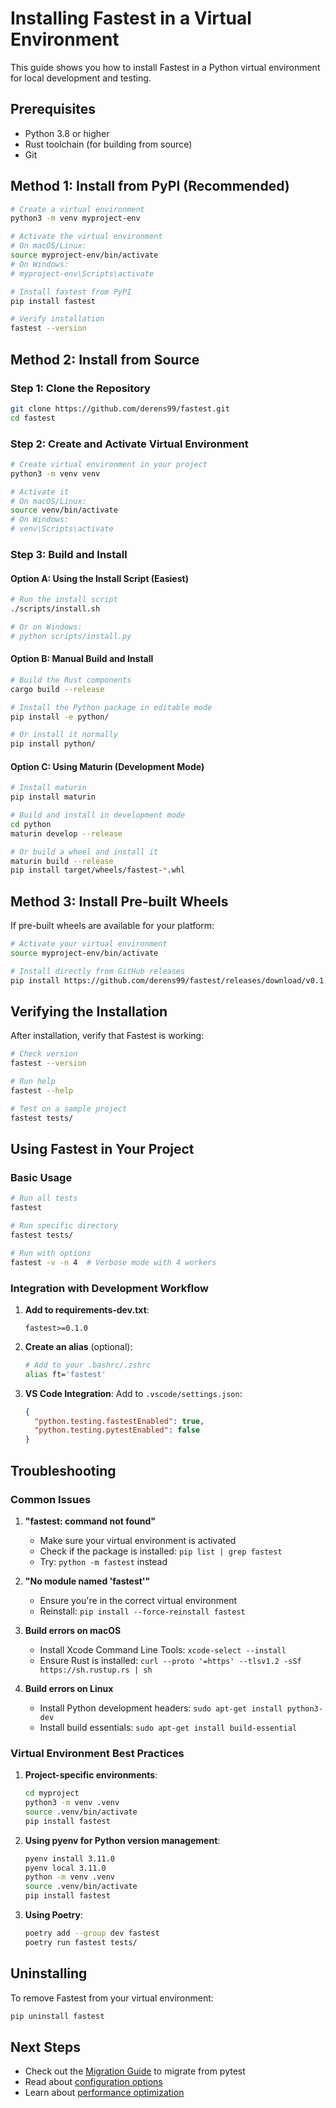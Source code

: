 # Installing Fastest in a Virtual Environment

This guide shows you how to install Fastest in a Python virtual environment for local development and testing.

## Prerequisites

- Python 3.8 or higher
- Rust toolchain (for building from source)
- Git

## Method 1: Install from PyPI (Recommended)

```bash
# Create a virtual environment
python3 -m venv myproject-env

# Activate the virtual environment
# On macOS/Linux:
source myproject-env/bin/activate
# On Windows:
# myproject-env\Scripts\activate

# Install fastest from PyPI
pip install fastest

# Verify installation
fastest --version
```

## Method 2: Install from Source

### Step 1: Clone the Repository

```bash
git clone https://github.com/derens99/fastest.git
cd fastest
```

### Step 2: Create and Activate Virtual Environment

```bash
# Create virtual environment in your project
python3 -m venv venv

# Activate it
# On macOS/Linux:
source venv/bin/activate
# On Windows:
# venv\Scripts\activate
```

### Step 3: Build and Install

#### Option A: Using the Install Script (Easiest)

```bash
# Run the install script
./scripts/install.sh

# Or on Windows:
# python scripts/install.py
```

#### Option B: Manual Build and Install

```bash
# Build the Rust components
cargo build --release

# Install the Python package in editable mode
pip install -e python/

# Or install it normally
pip install python/
```

#### Option C: Using Maturin (Development Mode)

```bash
# Install maturin
pip install maturin

# Build and install in development mode
cd python
maturin develop --release

# Or build a wheel and install it
maturin build --release
pip install target/wheels/fastest-*.whl
```

## Method 3: Install Pre-built Wheels

If pre-built wheels are available for your platform:

```bash
# Activate your virtual environment
source myproject-env/bin/activate

# Install directly from GitHub releases
pip install https://github.com/derens99/fastest/releases/download/v0.1.1/fastest-0.1.1-py3-none-any.whl
```

## Verifying the Installation

After installation, verify that Fastest is working:

```bash
# Check version
fastest --version

# Run help
fastest --help

# Test on a sample project
fastest tests/
```

## Using Fastest in Your Project

### Basic Usage

```bash
# Run all tests
fastest

# Run specific directory
fastest tests/

# Run with options
fastest -v -n 4  # Verbose mode with 4 workers
```

### Integration with Development Workflow

1. **Add to requirements-dev.txt**:
   ```
   fastest>=0.1.0
   ```

2. **Create an alias** (optional):
   ```bash
   # Add to your .bashrc/.zshrc
   alias ft='fastest'
   ```

3. **VS Code Integration**:
   Add to `.vscode/settings.json`:
   ```json
   {
     "python.testing.fastestEnabled": true,
     "python.testing.pytestEnabled": false
   }
   ```

## Troubleshooting

### Common Issues

1. **"fastest: command not found"**
   - Make sure your virtual environment is activated
   - Check if the package is installed: `pip list | grep fastest`
   - Try: `python -m fastest` instead

2. **"No module named 'fastest'"**
   - Ensure you're in the correct virtual environment
   - Reinstall: `pip install --force-reinstall fastest`

3. **Build errors on macOS**
   - Install Xcode Command Line Tools: `xcode-select --install`
   - Ensure Rust is installed: `curl --proto '=https' --tlsv1.2 -sSf https://sh.rustup.rs | sh`

4. **Build errors on Linux**
   - Install Python development headers: `sudo apt-get install python3-dev`
   - Install build essentials: `sudo apt-get install build-essential`

### Virtual Environment Best Practices

1. **Project-specific environments**:
   ```bash
   cd myproject
   python3 -m venv .venv
   source .venv/bin/activate
   pip install fastest
   ```

2. **Using pyenv for Python version management**:
   ```bash
   pyenv install 3.11.0
   pyenv local 3.11.0
   python -m venv .venv
   source .venv/bin/activate
   pip install fastest
   ```

3. **Using Poetry**:
   ```bash
   poetry add --group dev fastest
   poetry run fastest tests/
   ```

## Uninstalling

To remove Fastest from your virtual environment:

```bash
pip uninstall fastest
```

## Next Steps

- Check out the [Migration Guide](docs/MIGRATION_GUIDE.md) to migrate from pytest
- Read about [configuration options](docs/CONFIG.md)
- Learn about [performance optimization](docs/PERFORMANCE.md) 